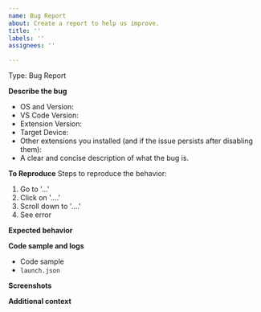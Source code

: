 ```yaml
---
name: Bug Report
about: Create a report to help us improve.
title: ''
labels: ''
assignees: ''

---
```


<!-- Prior to creating a bug report, please review
existing issues at https://github.com/ARM-software/vscode-environment-manager/issues
to avoid creating duplicates.
-->

Type: Bug Report

**Describe the bug**
- OS and Version:
- VS Code Version:
- Extension Version:
- Target Device:
- Other extensions you installed (and if the issue persists after disabling them):
- A clear and concise description of what the bug is.

**To Reproduce**
Steps to reproduce the behavior:
1. Go to '...'
2. Click on '....'
3. Scroll down to '....'
4. See error

**Expected behavior**
<!-- A clear and concise description of what you expected to happen. -->

**Code sample and logs**
- Code sample
- `launch.json`

**Screenshots**
<!-- If applicable, add screenshots to help explain your problem. -->

**Additional context**
<!-- Provide any other context about the problem. -->
